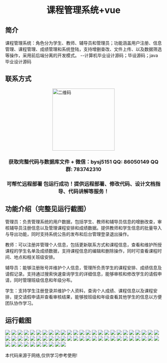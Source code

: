 <p><h1 align="center">课程管理系统+vue</h1></p>

## 简介
课程管理系统：角色分为学生、教师、辅导员和管理员；功能涵盖用户注册、信息管理、课程管理、成绩管理和系统登陆，支持增删查改、文件上传、以及数据筛选等操作，采用前后端分离的开发模式。    --计算机毕业设计源码；毕设源码；java毕业设计源码


## 联系方式
<img src="https://bs-1329754181.cos.ap-shanghai.myqcloud.com/wx.jpg" alt="二维码" style="display: block; margin: 0 auto;" width="200px">
<p><h3 align="center">获取完整代码与数据库文件 + 微信：bysj5151 QQ: 86050149 QQ群: 783742310</h3></p>
<p><h3 align="center">可帮忙远程部署 包运行成功！提供远程部署、修改代码、设计文档指导、代码讲解等服务！</h3></p>

## 功能介绍（完整见运行截图）
管理员：负责管理系统的用户数据，包括学生、教师和辅导员信息的增删改查，审核辅导员注册信息以及管理课程安排和成绩数据。提供教师和学生信息的批量导入与导出功能，同时支持系统公告的发布和后台管理登录退出操作。

教师：可以注册并管理个人信息，包括更新联系方式和课程信息，查看和维护所授课程的学生名单及成绩数据，支持课程信息的编辑和删除操作，同时可查看课程时间、地点和相关班级安排。

辅导员：能够注册账号并维护个人信息，管理所负责学生的课程安排、成绩信息及请假记录。支持通过搜索快速查询学生的详细信息，能够审核和修改学生的请假申请，同时管理班级信息和年级分布。

学生：支持学生注册登录并维护个人资料，查询个人成绩、课程信息以及课程安排，提交请假申请并查看审核结果，能够按班级和年级查看其他学生的信息以方便团队协作学习。


## 运行截图
![](https://bs-1329754181.cos.ap-shanghai.myqcloud.com/ssm/CourseManagementSystem/img/001.jpg)
![](https://bs-1329754181.cos.ap-shanghai.myqcloud.com/ssm/CourseManagementSystem/img/002.jpg)
![](https://bs-1329754181.cos.ap-shanghai.myqcloud.com/ssm/CourseManagementSystem/img/003.jpg)
![](https://bs-1329754181.cos.ap-shanghai.myqcloud.com/ssm/CourseManagementSystem/img/004.jpg)
![](https://bs-1329754181.cos.ap-shanghai.myqcloud.com/ssm/CourseManagementSystem/img/005.jpg)
![](https://bs-1329754181.cos.ap-shanghai.myqcloud.com/ssm/CourseManagementSystem/img/006.jpg)
![](https://bs-1329754181.cos.ap-shanghai.myqcloud.com/ssm/CourseManagementSystem/img/007.jpg)
![](https://bs-1329754181.cos.ap-shanghai.myqcloud.com/ssm/CourseManagementSystem/img/008.jpg)
![](https://bs-1329754181.cos.ap-shanghai.myqcloud.com/ssm/CourseManagementSystem/img/009.jpg)
![](https://bs-1329754181.cos.ap-shanghai.myqcloud.com/ssm/CourseManagementSystem/img/010.jpg)
![](https://bs-1329754181.cos.ap-shanghai.myqcloud.com/ssm/CourseManagementSystem/img/011.jpg)
![](https://bs-1329754181.cos.ap-shanghai.myqcloud.com/ssm/CourseManagementSystem/img/012.jpg)
![](https://bs-1329754181.cos.ap-shanghai.myqcloud.com/ssm/CourseManagementSystem/img/013.jpg)
![](https://bs-1329754181.cos.ap-shanghai.myqcloud.com/ssm/CourseManagementSystem/img/014.jpg)
![](https://bs-1329754181.cos.ap-shanghai.myqcloud.com/ssm/CourseManagementSystem/img/015.jpg)
![](https://bs-1329754181.cos.ap-shanghai.myqcloud.com/ssm/CourseManagementSystem/img/016.jpg)
![](https://bs-1329754181.cos.ap-shanghai.myqcloud.com/ssm/CourseManagementSystem/img/017.jpg)
![](https://bs-1329754181.cos.ap-shanghai.myqcloud.com/ssm/CourseManagementSystem/img/018.jpg)
![](https://bs-1329754181.cos.ap-shanghai.myqcloud.com/ssm/CourseManagementSystem/img/019.jpg)
![](https://bs-1329754181.cos.ap-shanghai.myqcloud.com/ssm/CourseManagementSystem/img/020.jpg)
![](https://bs-1329754181.cos.ap-shanghai.myqcloud.com/ssm/CourseManagementSystem/img/021.jpg)
![](https://bs-1329754181.cos.ap-shanghai.myqcloud.com/ssm/CourseManagementSystem/img/022.jpg)
![](https://bs-1329754181.cos.ap-shanghai.myqcloud.com/ssm/CourseManagementSystem/img/023.jpg)
![](https://bs-1329754181.cos.ap-shanghai.myqcloud.com/ssm/CourseManagementSystem/img/024.jpg)
![](https://bs-1329754181.cos.ap-shanghai.myqcloud.com/ssm/CourseManagementSystem/img/025.jpg)
![](https://bs-1329754181.cos.ap-shanghai.myqcloud.com/ssm/CourseManagementSystem/img/026.jpg)
![](https://bs-1329754181.cos.ap-shanghai.myqcloud.com/ssm/CourseManagementSystem/img/027.jpg)
![](https://bs-1329754181.cos.ap-shanghai.myqcloud.com/ssm/CourseManagementSystem/img/028.jpg)
![](https://bs-1329754181.cos.ap-shanghai.myqcloud.com/ssm/CourseManagementSystem/img/029.jpg)
![](https://bs-1329754181.cos.ap-shanghai.myqcloud.com/ssm/CourseManagementSystem/img/030.jpg)
![](https://bs-1329754181.cos.ap-shanghai.myqcloud.com/ssm/CourseManagementSystem/img/031.jpg)
![](https://bs-1329754181.cos.ap-shanghai.myqcloud.com/ssm/CourseManagementSystem/img/032.jpg)
![](https://bs-1329754181.cos.ap-shanghai.myqcloud.com/ssm/CourseManagementSystem/img/033.jpg)
![](https://bs-1329754181.cos.ap-shanghai.myqcloud.com/ssm/CourseManagementSystem/img/034.jpg)
![](https://bs-1329754181.cos.ap-shanghai.myqcloud.com/ssm/CourseManagementSystem/img/035.jpg)
![](https://bs-1329754181.cos.ap-shanghai.myqcloud.com/ssm/CourseManagementSystem/img/036.jpg)
![](https://bs-1329754181.cos.ap-shanghai.myqcloud.com/ssm/CourseManagementSystem/img/037.jpg)
![](https://bs-1329754181.cos.ap-shanghai.myqcloud.com/ssm/CourseManagementSystem/img/038.jpg)
![](https://bs-1329754181.cos.ap-shanghai.myqcloud.com/ssm/CourseManagementSystem/img/039.jpg)
![](https://bs-1329754181.cos.ap-shanghai.myqcloud.com/ssm/CourseManagementSystem/img/040.jpg)
![](https://bs-1329754181.cos.ap-shanghai.myqcloud.com/ssm/CourseManagementSystem/img/041.jpg)
![](https://bs-1329754181.cos.ap-shanghai.myqcloud.com/ssm/CourseManagementSystem/img/042.jpg)
![](https://bs-1329754181.cos.ap-shanghai.myqcloud.com/ssm/CourseManagementSystem/img/043.jpg)
![](https://bs-1329754181.cos.ap-shanghai.myqcloud.com/ssm/CourseManagementSystem/img/044.jpg)
![](https://bs-1329754181.cos.ap-shanghai.myqcloud.com/ssm/CourseManagementSystem/img/045.jpg)
![](https://bs-1329754181.cos.ap-shanghai.myqcloud.com/ssm/CourseManagementSystem/img/046.jpg)
![](https://bs-1329754181.cos.ap-shanghai.myqcloud.com/ssm/CourseManagementSystem/img/047.jpg)
![](https://bs-1329754181.cos.ap-shanghai.myqcloud.com/ssm/CourseManagementSystem/img/048.jpg)
![](https://bs-1329754181.cos.ap-shanghai.myqcloud.com/ssm/CourseManagementSystem/img/049.jpg)
![](https://bs-1329754181.cos.ap-shanghai.myqcloud.com/ssm/CourseManagementSystem/img/050.jpg)
![](https://bs-1329754181.cos.ap-shanghai.myqcloud.com/ssm/CourseManagementSystem/img/051.jpg)
![](https://bs-1329754181.cos.ap-shanghai.myqcloud.com/ssm/CourseManagementSystem/img/052.jpg)
![](https://bs-1329754181.cos.ap-shanghai.myqcloud.com/ssm/CourseManagementSystem/img/053.jpg)
![](https://bs-1329754181.cos.ap-shanghai.myqcloud.com/ssm/CourseManagementSystem/img/054.jpg)
![](https://bs-1329754181.cos.ap-shanghai.myqcloud.com/ssm/CourseManagementSystem/img/055.jpg)
![](https://bs-1329754181.cos.ap-shanghai.myqcloud.com/ssm/CourseManagementSystem/img/056.jpg)
![](https://bs-1329754181.cos.ap-shanghai.myqcloud.com/ssm/CourseManagementSystem/img/057.jpg)
![](https://bs-1329754181.cos.ap-shanghai.myqcloud.com/ssm/CourseManagementSystem/img/058.jpg)
![](https://bs-1329754181.cos.ap-shanghai.myqcloud.com/ssm/CourseManagementSystem/img/059.jpg)
![](https://bs-1329754181.cos.ap-shanghai.myqcloud.com/ssm/CourseManagementSystem/img/060.jpg)

<p>本代码来源于网络,仅供学习参考使用!</p>

